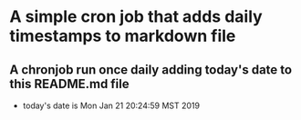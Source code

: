A simple cron job that adds daily timestamps to markdown file
============================================================
## A chronjob run once daily adding today's date to this README.md file
* today's date is Mon Jan 21 20:24:59 MST 2019
